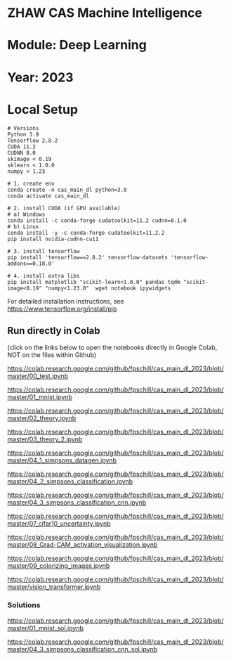 # ZHAW CAS Machine Intelligence

# Module: Deep Learning

# Year: 2023


# Local Setup

    # Versions
	Python 3.9
	Tensorflow 2.8.2
	CUDA 11.2
	CUDNN 8.0
	skimage < 0.19
	sklearn < 1.0.0
	numpy < 1.23

    # 1. create env
    conda create -n cas_main_dl python=3.9
    conda activate cas_main_dl

	# 2. install CUDA (if GPU available)
	# a) Windows
	conda install -c conda-forge cudatoolkit=11.2 cudnn=8.1.0
	# b) Linux
	conda install -y -c conda-forge cudatoolkit=11.2.2 
	pip install nvidia-cudnn-cu11

    # 3. install tensorflow
    pip install 'tensorflow==2.8.2' tensorflow-datasets 'tensorflow-addons==0.18.0'

	# 4. install extra libs
	pip install matplotlib "scikit-learn<1.0.0" pandas tqdm "scikit-image<0.19" "numpy<1.23.0"  wget notebook ipywidgets
	
	
For detailed installation instructions, see https://www.tensorflow.org/install/pip


## Run directly in Colab

(click on the links below to open the notebooks directly in Google Colab, NOT on the files within Github)

https://colab.research.google.com/github/fpschill/cas_main_dl_2023/blob/master/00_test.ipynb

https://colab.research.google.com/github/fpschill/cas_main_dl_2023/blob/master/01_mnist.ipynb

https://colab.research.google.com/github/fpschill/cas_main_dl_2023/blob/master/02_theory.ipynb

https://colab.research.google.com/github/fpschill/cas_main_dl_2023/blob/master/03_theory_2.ipynb

https://colab.research.google.com/github/fpschill/cas_main_dl_2023/blob/master/04_1_simpsons_datagen.ipynb

https://colab.research.google.com/github/fpschill/cas_main_dl_2023/blob/master/04_2_simpsons_classification.ipynb

https://colab.research.google.com/github/fpschill/cas_main_dl_2023/blob/master/04_3_simpsons_classification_cnn.ipynb

https://colab.research.google.com/github/fpschill/cas_main_dl_2023/blob/master/07_cifar10_uncertainty.ipynb

https://colab.research.google.com/github/fpschill/cas_main_dl_2023/blob/master/08_Grad-CAM_activation_visualization.ipynb

https://colab.research.google.com/github/fpschill/cas_main_dl_2023/blob/master/09_colorizing_images.ipynb


https://colab.research.google.com/github/fpschill/cas_main_dl_2023/blob/master/vision_transformer.ipynb

### Solutions

https://colab.research.google.com/github/fpschill/cas_main_dl_2023/blob/master/01_mnist_sol.ipynb

https://colab.research.google.com/github/fpschill/cas_main_dl_2023/blob/master/04_3_simpsons_classification_cnn_sol.ipynb



